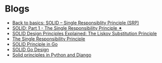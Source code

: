 # Blogs

- [Back to basics: SOLID – Single Responsiblity Principle (SRP)](https://knplabs.com/en/blog/back-to-basics-solid-single-responsiblity-principle-srp)
- [SOLID: Part 1 - The Single Responsibility Principle ✦](https://code.tutsplus.com/tutorials/solid-part-1-the-single-responsibility-principle--net-36074)
- [SOLID Design Principles Explained: The Liskov Substitution Principle](https://stackify.com/solid-design-liskov-substitution-principle/)
- [The Single Responsibility Principle](https://blog.cleancoder.com/uncle-bob/2014/05/08/SingleReponsibilityPrinciple.html)
- [SOLID Principle in Go](https://medium.com/@s8sg/solid-principle-in-go-e1a624290346)
- [SOLID Go Design](https://dave.cheney.net/2016/08/20/solid-go-design)
- [Solid principles in Python and Django
](https://www.designmycodes.com/examples/solid-principles-python-django.html)
